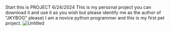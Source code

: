 Start this is PROJECT 6/24/2024
This is my personal project you can download it and use it as you wish but please identify me as the author of "JKYBOG" please) I am a novice python programmer and this is my first pet project.
![Untitled](https://github.com/jkyZERO/auto-apps/assets/142974855/e6cdc51e-6fdb-4904-b8cb-6c16782be4d0)
